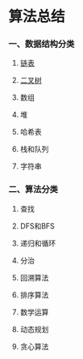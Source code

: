 # 算法总结

### 一、数据结构分类

1. [链表](https://github.com/KeyNGAdnil/accumulate/tree/master/算法库/链表.md)

2. [二叉树](https://github.com/KeyNGAdnil/accumulate/tree/master/算法库/二叉树.md)

3. 数组

4. 堆

5. 哈希表

6. 栈和队列

7. 字符串

### 二、算法分类

1. 查找

2. DFS和BFS

3. 递归和循环

4. 分治

5. 回溯算法
6. 排序算法
7. 数学运算
8. 动态规划
9. 贪心算法